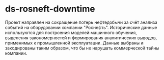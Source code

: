 # ds-rosneft-downtime
Проект направлен на сокращение потерь нефтедобычи за счёт анализа событий на оборудовании компании "Роснефть". Исторические данные используются для построения моделей машинного обучения, выделения закономерностей и формирования аналитических выводов, применимых к промышленной эксплуатации. Данные выбраны и закодированы таким образом, что бы не нарушать коммерческой тайны компании.
